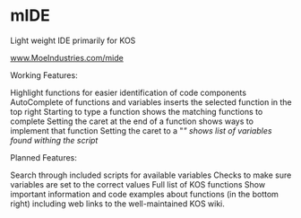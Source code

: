 # mIDE
Light weight IDE primarily for KOS

www.MoeIndustries.com/mide


Working Features:

Highlight functions for easier identification of code components
AutoComplete of functions and variables inserts the selected function in the top right
  Starting to type a function shows the matching functions to complete
  Setting the caret at the end of a function shows ways to implement that function
  Setting the caret to a "<VAR>" shows list of variables found withing the script


Planned Features:

Search through included scripts for available variables
Checks to make sure variables are set to the correct values
Full list of KOS functions
Show important information and code examples about functions (in the bottom right) including web links to the well-maintained KOS wiki.
